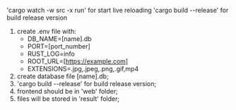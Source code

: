 'cargo watch -w src -x run' for start live reloading
'cargo build --release' for build release version

1. create .env file with:
   - DB_NAME=[name].db
   - PORT=[port_number]
   - RUST_LOG=info
   - ROOT_URL=[https://example.com]
   - EXTENSIONS=.jpg,.jpeg,.png,.gif,mp4
2. create database file [name].db;
3. 'cargo build --release' for build release version;
4. frontend should be in 'web' folder;
5. files will be stored in 'result' folder;

